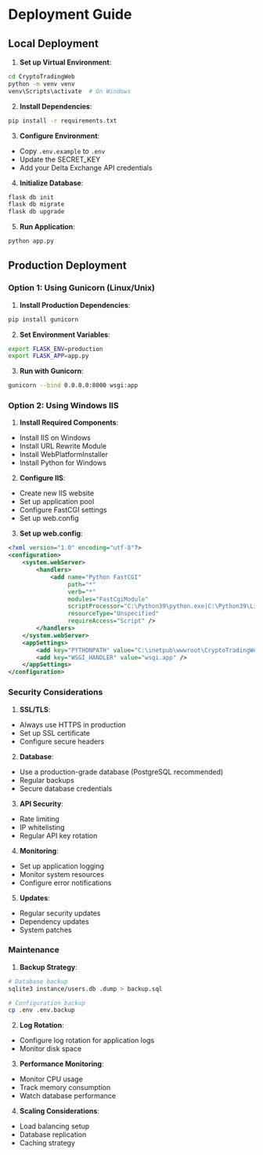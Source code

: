 # Deployment Guide

## Local Deployment

1. **Set up Virtual Environment**:
```bash
cd CryptoTradingWeb
python -m venv venv
venv\Scripts\activate  # On Windows
```

2. **Install Dependencies**:
```bash
pip install -r requirements.txt
```

3. **Configure Environment**:
- Copy `.env.example` to `.env`
- Update the SECRET_KEY
- Add your Delta Exchange API credentials

4. **Initialize Database**:
```bash
flask db init
flask db migrate
flask db upgrade
```

5. **Run Application**:
```bash
python app.py
```

## Production Deployment

### Option 1: Using Gunicorn (Linux/Unix)

1. **Install Production Dependencies**:
```bash
pip install gunicorn
```

2. **Set Environment Variables**:
```bash
export FLASK_ENV=production
export FLASK_APP=app.py
```

3. **Run with Gunicorn**:
```bash
gunicorn --bind 0.0.0.0:8000 wsgi:app
```

### Option 2: Using Windows IIS

1. **Install Required Components**:
- Install IIS on Windows
- Install URL Rewrite Module
- Install WebPlatformInstaller
- Install Python for Windows

2. **Configure IIS**:
- Create new IIS website
- Set up application pool
- Configure FastCGI settings
- Set up web.config

3. **Set up web.config**:
```xml
<?xml version="1.0" encoding="utf-8"?>
<configuration>
    <system.webServer>
        <handlers>
            <add name="Python FastCGI"
                 path="*"
                 verb="*"
                 modules="FastCgiModule"
                 scriptProcessor="C:\Python39\python.exe|C:\Python39\Lib\site-packages\wfastcgi.py"
                 resourceType="Unspecified"
                 requireAccess="Script" />
        </handlers>
    </system.webServer>
    <appSettings>
        <add key="PYTHONPATH" value="C:\inetpub\wwwroot\CryptoTradingWeb" />
        <add key="WSGI_HANDLER" value="wsgi.app" />
    </appSettings>
</configuration>
```

### Security Considerations

1. **SSL/TLS**:
- Always use HTTPS in production
- Set up SSL certificate
- Configure secure headers

2. **Database**:
- Use a production-grade database (PostgreSQL recommended)
- Regular backups
- Secure database credentials

3. **API Security**:
- Rate limiting
- IP whitelisting
- Regular API key rotation

4. **Monitoring**:
- Set up application logging
- Monitor system resources
- Configure error notifications

5. **Updates**:
- Regular security updates
- Dependency updates
- System patches

### Maintenance

1. **Backup Strategy**:
```bash
# Database backup
sqlite3 instance/users.db .dump > backup.sql

# Configuration backup
cp .env .env.backup
```

2. **Log Rotation**:
- Configure log rotation for application logs
- Monitor disk space

3. **Performance Monitoring**:
- Monitor CPU usage
- Track memory consumption
- Watch database performance

4. **Scaling Considerations**:
- Load balancing setup
- Database replication
- Caching strategy
